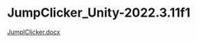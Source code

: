 # JumpClicker_Unity-2022.3.11f1
[JumplClicker.docx](https://github.com/user-attachments/files/21163191/JumplClicker.docx)
